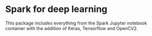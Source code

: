 
# Spark for deep learning
This package includes everything from the Spark Jupyter notebook container with the addition of Keras, Tensorflow and OpenCV2.
